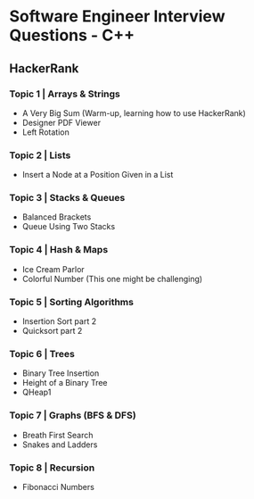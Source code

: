 # Software Engineer Interview Questions - C++

## HackerRank

### Topic 1 | Arrays & Strings

- A Very Big Sum (Warm-up, learning how to use HackerRank)
- Designer PDF Viewer
- Left Rotation

### Topic 2 | Lists

- Insert a Node at a Position Given in a List

### Topic 3 | Stacks & Queues

- Balanced Brackets
- Queue Using Two Stacks

### Topic 4 | Hash & Maps

- Ice Cream Parlor
- Colorful Number (This one might be challenging)

### Topic 5 | Sorting Algorithms

- Insertion Sort part 2
- Quicksort part 2

### Topic 6 | Trees

- Binary Tree Insertion
- Height of a Binary Tree
- QHeap1

### Topic 7 | Graphs (BFS & DFS)

- Breath First Search
- Snakes and Ladders

### Topic 8 | Recursion

- Fibonacci Numbers
